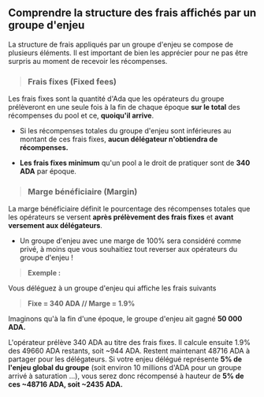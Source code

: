 ## Comprendre la structure des frais affichés par un groupe d'enjeu

La structure de frais appliqués par un groupe d'enjeu se compose de plusieurs éléments. Il est important de bien les apprécier pour ne pas être surpris au moment de recevoir les récompenses.

>### Frais fixes (Fixed fees)

Les frais fixes sont la quantité d'Ada que les opérateurs du groupe prélèveront en une seule fois à la fin de chaque époque **sur le total** des récompenses du pool et ce, **quoiqu'il arrive**. 

  - Si les récompenses totales du groupe d'enjeu sont inférieures au montant de ces frais fixes, **aucun délégateur n'obtiendra de récompenses.**

  - **Les frais fixes minimum** qu'un pool a le droit de pratiquer sont de **340 ADA** par époque. 

>### Marge bénéficiaire (Margin)

La marge bénéficiaire définit le pourcentage des récompenses totales que les opérateurs se versent **après prélèvement des frais fixes** et **avant versement aux délégateurs**. 

  - Un groupe d'enjeu avec une marge de 100% sera considéré comme privé, à moins que vous souhaitiez tout reverser aux opérateurs du groupe d'enjeu !


> **Exemple :**

Vous déléguez à un groupe d'enjeu qui affiche les frais suivants

>**Fixe = 340 ADA // Marge = 1.9%**

Imaginons qu'à la fin d'une époque, le groupe d'enjeu ait gagné **50 000 ADA.**

L'opérateur prélève 340 ADA au titre des frais fixes. Il calcule ensuite 1.9% des 49660 ADA restants, soit ~944 ADA. Restent maintenant 48716 ADA à partager pour les délégateurs. Si votre enjeu délégué représente **5% de l'enjeu global du groupe** (soit environ 10 millions d'ADA pour un groupe arrivé à saturation ...), vous serez donc récompensé à hauteur de **5% de ces ~48716 ADA, soit ~2435 ADA.**